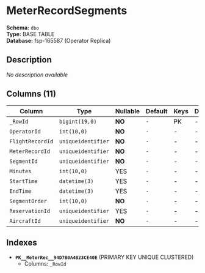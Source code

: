 # MeterRecordSegments

**Schema:** `dbo`  
**Type:** BASE TABLE  
**Database:** fsp-165587 (Operator Replica)

## Description

*No description available*

## Columns (11)

| Column | Type | Nullable | Default | Keys | Description |
|--------|------|----------|---------|------|-------------|
| `_RowId` | `bigint(19,0)` | **NO** | `-` | PK | - |
| `OperatorId` | `int(10,0)` | **NO** | `-` | - | - |
| `FlightRecordId` | `uniqueidentifier` | **NO** | `-` | - | - |
| `MeterRecordId` | `uniqueidentifier` | **NO** | `-` | - | - |
| `SegmentId` | `uniqueidentifier` | **NO** | `-` | - | - |
| `Minutes` | `int(10,0)` | YES | `-` | - | - |
| `StartTime` | `datetime(3)` | YES | `-` | - | - |
| `EndTime` | `datetime(3)` | YES | `-` | - | - |
| `SegmentOrder` | `int(10,0)` | **NO** | `-` | - | - |
| `ReservationId` | `uniqueidentifier` | YES | `-` | - | - |
| `AircraftId` | `uniqueidentifier` | **NO** | `-` | - | - |

## Indexes

- **`PK__MeterRec__94D7B0A4B23CE40E`** (PRIMARY KEY UNIQUE CLUSTERED)
  - Columns: `_RowId`
